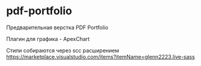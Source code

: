 # pdf-portfolio

Предварительная верстка PDF Portfolio

Плагин для графика - ApexChart

Стили собираются через scc расширением https://marketplace.visualstudio.com/items?itemName=glenn2223.live-sass

